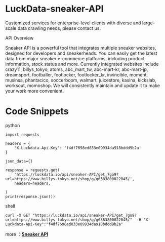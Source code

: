 # LuckData-sneaker-API

Customized services for enterprise-level clients with diverse and large-scale data crawling needs, please contact us.

API Overview

Sneaker API is a powerful tool that integrates multiple sneaker websites, designed for developers and sneakerheads. You can easily get the latest data from major sneaker e-commerce platforms, including product information, stock status and more. Currently integrated websites include crazy11, billys_tokyo, atoms, abc_mart_tw, abc-mart-kr, abc-mart-jp, dreamsport, footballer, footlocker, footlocker_kr, invincible, moment, musinsa, phantacico, soccerboom, walmart, juicestore, kasina, kickslab, worksout, momoshop. We will consistently maintain and update it to make your work more convenient.

# Code Snippets

python

    import requests

    headers = {
        'X-Luckdata-Api-Key': 'f4df7698ed833e09934da918bddd9b2a'
    }
    
    json_data={}
    
    response = requests.get(
        'https://luckdata.io/api/sneaker-API/get_7go9?url=https://www.billys-tokyo.net/shop/g/g6383800022045/',
        headers=headers,
        
    )
    print(response.json())

shell

    curl -X GET "https://luckdata.io/api/sneaker-API/get_7go9?url=https://www.billys-tokyo.net/shop/g/g6383800022045/"  -H "X-Luckdata-Api-Key":"f4df7698ed833e09934da918bddd9b2a" 

more ：<a target="_blank" rel="" href="https://luckdata.io/marketplace/detail/sneaker-API"><strong>Sneaker API</strong></a>
